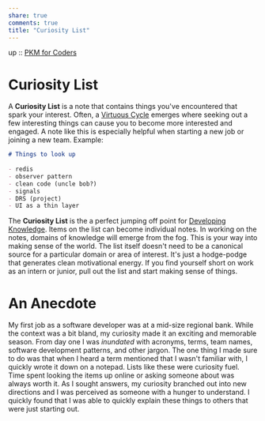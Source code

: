 ```yaml
---  
share: true  
comments: true  
title: "Curiosity List"  
---  
```

up :: [PKM for Coders](./PKM-for-Coders.md)  
  
# Curiosity List  
  
A **Curiosity List** is a note that contains things you've encountered that spark your interest. Often, a [Virtuous Cycle](Virtuous%20Cycle.md) emerges where seeking out a few interesting things can cause you to become more interested and engaged. A note like this is especially helpful when starting a new job or joining a new team. Example:  
  
```markdown  
# Things to look up  
  
- redis  
- observer pattern  
- clean code (uncle bob?)  
- signals  
- DRS (project)  
- UI as a thin layer  
```  
  
The **Curiosity List** is the a perfect jumping off point for [Developing Knowledge](./Developing-Knowledge.md). Items on the list can become individual notes. In working on the notes, domains of knowledge will emerge from the fog. This is your way into making sense of the world. The list itself doesn't need to be a canonical source for a particular domain or area of interest. It's just a hodge-podge that generates clean motivational energy. If you find yourself short on work as an intern or junior, pull out the list and start making sense of things.  
  
# An Anecdote  
My first job as a software developer was at a mid-size regional bank. While the context was a bit bland, my curiosity made it an exciting and memorable season. From day one I was *inundated* with acronyms, terms, team names, software development patterns, and other jargon. The one thing I made sure to do was that when I heard a term mentioned that I wasn't familiar with, I quickly wrote it down on a notepad. Lists like these were curiosity fuel. Time spent looking the items up online or asking someone about was always worth it. As I sought answers, my curiosity branched out into new directions and I was perceived as someone with a hunger to understand. I quickly found that I was able to quickly explain these things to others that were just starting out.  
